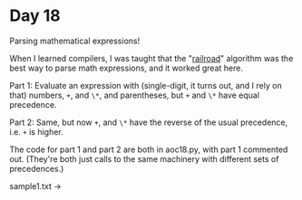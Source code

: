 # Day 18

Parsing mathematical expressions!

When I learned compilers, I was taught that the
"[railroad](https://en.wikipedia.org/wiki/Shunting-yard_algorithm)" algorithm
was the best way to parse math expressions, and it worked great here.

Part 1: Evaluate an expression with (single-digit, it turns out, and I rely
on that) numbers, `+`, and `\*`, and parentheses, but `+` and `\*` have equal
precedence.

Part 2: Same, but now `+`, and `\*` have the reverse of the usual precedence,
i.e. `+` is higher.

The code for part 1 and part 2 are both in aoc18.py, with part 1 commented
out. (They're both just calls to the same machinery with different sets of
precedences.)

sample1.txt -> 
